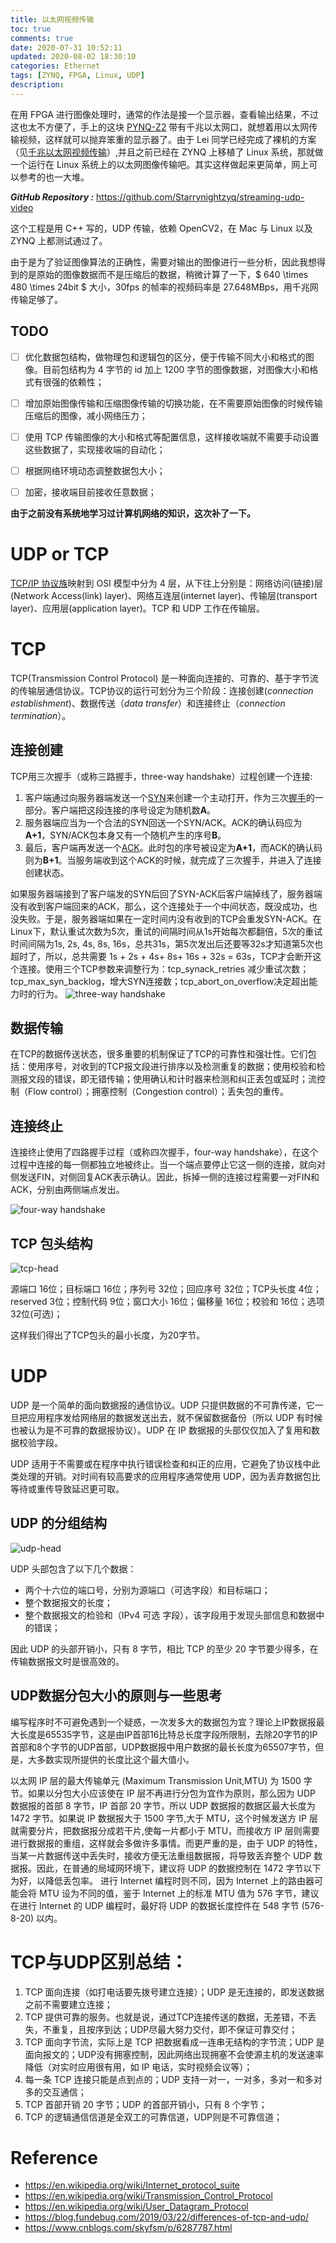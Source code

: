 ```yaml
---
title: 以太网视频传输
toc: true
comments: true
date: 2020-07-31 10:52:11
updated: 2020-08-02 18:30:10categories: Ethernet
tags: [ZYNQ, FPGA, Linux, UDP]
description:
---
```


在用 FPGA 进行图像处理时，通常的作法是接一个显示器，查看输出结果，不过这也太不方便了，手上的这块 [PYNQ-Z2](http://www.tul.com.tw/ProductsPYNQ-Z2.html) 带有千兆以太网口，就想着用以太网传输视频，这样就可以抛弃笨重的显示器了。由于 Lei 同学已经完成了裸机的方案（见[千兆以太网视频传输](http://leiblog.wang/Ethernet-Video/)）,并且之前已经在 ZYNQ 上移植了 Linux 系统，那就做一个运行在 Linux 系统上的以太网图像传输吧。其实这样做起来更简单，网上可以参考的也一大堆。

***GitHub Repository :*** https://github.com/Starrynightzyq/streaming-udp-video

这个工程是用 C++ 写的，UDP 传输，依赖 OpenCV2，在 Mac 与 Linux 以及 ZYNQ 上都测试通过了。

<!---more-->

由于是为了验证图像算法的正确性，需要对输出的图像进行一些分析，因此我想得到的是原始的图像数据而不是压缩后的数据，稍微计算了一下，$ 640 \times 480 \times 24bit $ 大小，30fps 的帧率的视频码率是 27.648MBps，用千兆网传输足够了。

## TODO

- [ ] 优化数据包结构，做物理包和逻辑包的区分，便于传输不同大小和格式的图像。目前包结构为 4 字节的 id 加上 1200 字节的图像数据，对图像大小和格式有很强的依赖性；
- [ ] 增加原始图像传输和压缩图像传输的切换功能，在不需要原始图像的时候传输压缩后的图像，减小网络压力；
- [ ] 使用 TCP 传输图像的大小和格式等配置信息，这样接收端就不需要手动设置这些数据了，实现接收端的自动化；
- [ ] 根据网络环境动态调整数据包大小；
- [ ] 加密，接收端目前接收任意数据；



**由于之前没有系统地学习过计算机网络的知识，这次补了一下。**

# UDP or TCP

[TCP/IP 协议族](https://en.wikipedia.org/wiki/Internet_protocol_suite)映射到 OSI 模型中分为 4 层，从下往上分别是：网络访问(链接)层(Network Access(link) layer)、网络互连层(internet layer)、传输层(transport layer)、应用层(application layer)。TCP 和 UDP 工作在传输层。

# TCP

TCP(Transmission Control Protocol) 是一种面向连接的、可靠的、基于字节流的传输层通信协议。TCP协议的运行可划分为三个阶段：连接创建(*connection establishment*)、数据传送（*data transfer*）和连接终止（*connection termination*）。

## 连接创建

TCP用三次握手（或称三路握手，three-way handshake）过程创建一个连接:

1. 客户端通过向服务器端发送一个[SYN](https://zh.wikipedia.org/wiki/传输控制协议#建立通路)来创建一个主动打开，作为三次[握手](https://zh.wikipedia.org/wiki/握手_(技术))的一部分。客户端把这段连接的序号设定为随机数**A**。
2. 服务器端应当为一个合法的SYN回送一个SYN/ACK。ACK的确认码应为**A+1**，SYN/ACK包本身又有一个随机产生的序号**B**。
3. 最后，客户端再发送一个[ACK](https://zh.wikipedia.org/wiki/確認訊息)。此时包的序号被设定为**A+1**，而ACK的确认码则为**B+1**。当服务端收到这个ACK的时候，就完成了三次握手，并进入了连接创建状态。

如果服务器端接到了客户端发的SYN后回了SYN-ACK后客户端掉线了，服务器端没有收到客户端回来的ACK，那么，这个连接处于一个中间状态，既没成功，也没失败。于是，服务器端如果在一定时间内没有收到的TCP会重发SYN-ACK。在Linux下，默认重试次数为5次，重试的间隔时间从1s开始每次都翻倍，5次的重试时间间隔为1s, 2s, 4s, 8s, 16s，总共31s，第5次发出后还要等32s才知道第5次也超时了，所以，总共需要 1s + 2s + 4s+ 8s+ 16s + 32s = 63s，TCP才会断开这个连接。使用三个TCP参数来调整行为：tcp_synack_retries 减少重试次数；tcp_max_syn_backlog，增大SYN连接数；tcp_abort_on_overflow决定超出能力时的行为。
![three-way handshake](https://pic.zhouyuqian.com/img/20210727181731.png)

## 数据传输

在TCP的数据传送状态，很多重要的机制保证了TCP的可靠性和强壮性。它们包括：使用序号，对收到的TCP报文段进行排序以及检测重复的数据；使用校验和检测报文段的错误，即无错传输；使用确认和计时器来检测和纠正丢包或延时；流控制（Flow control）；拥塞控制（Congestion control）；丢失包的重传。

## 连接终止

连接终止使用了四路握手过程（或称四次握手，four-way handshake），在这个过程中连接的每一侧都独立地被终止。当一个端点要停止它这一侧的连接，就向对侧发送FIN，对侧回复ACK表示确认。因此，拆掉一侧的连接过程需要一对FIN和ACK，分别由两侧端点发出。

![four-way handshake](https://pic.zhouyuqian.com/img/20210727181732.png)

## TCP 包头结构

![tcp-head](https://pic.zhouyuqian.com/img/20210727181733.png)

源端口 16位；目标端口 16位；序列号 32位；回应序号 32位；TCP头长度 4位；reserved 3位；控制代码 9位；窗口大小 16位；偏移量 16位；校验和 16位；选项 32位(可选)；

这样我们得出了TCP包头的最小长度，为20字节。

# UDP

UDP 是一个简单的面向数据报的通信协议。UDP 只提供数据的不可靠传递，它一旦把应用程序发给网络层的数据发送出去，就不保留数据备份（所以 UDP 有时候也被认为是不可靠的数据报协议）。UDP 在 IP 数据报的头部仅仅加入了复用和数据校验字段。

UDP 适用于不需要或在程序中执行错误检查和纠正的应用，它避免了协议栈中此类处理的开销。对时间有较高要求的应用程序通常使用 UDP，因为丢弃数据包比等待或重传导致延迟更可取。

## UDP 的分组结构

![udp-head](https://pic.zhouyuqian.com/img/20210727181734.png)

UDP 头部包含了以下几个数据：

- 两个十六位的端口号，分别为源端口（可选字段）和目标端口；
- 整个数据报文的长度；
- 整个数据报文的检验和（IPv4 可选 字段），该字段用于发现头部信息和数据中的错误；

因此 UDP 的头部开销小，只有 8 字节，相比 TCP 的至少 20 字节要少得多，在传输数据报文时是很高效的。

## UDP数据分包大小的原则与一些思考

编写程序时不可避免遇到一个疑惑，一次发多大的数据包为宜？理论上IP数据报最大长度是65535字节，这是由IP首部16比特总长度字段所限制，去除20字节的IP首部和8个字节的UDP首部，UDP数据报中用户数据的最长长度为65507字节，但是，大多数实现所提供的长度比这个最大值小。

以太网 IP 层的最大传输单元 (Maximum Transmission Unit,MTU) 为 1500 字节。如果以分包大小应该使在 IP 层不再进行分包为宜作为原则，那么因为 UDP 数据报的首部 8 字节，IP 首部 20 字节，所以 UDP 数据报的数据区最大长度为 1472 字节。如果说 IP 数据报大于 1500 字节,大于 MTU，这个时候发送方 IP 层就需要分片，把数据报分成若干片,使每一片都小于 MTU，而接收方 IP 层则需要进行数据报的重组，这样就会多做许多事情。而更严重的是，由于 UDP 的特性，当某一片数据传送中丢失时，接收方便无法重组数据报，将导致丢弃整个 UDP 数据报。因此，在普通的局域网环境下，建议将 UDP 的数据控制在 1472 字节以下为好，以降低丢包率。
进行 Internet 编程时则不同，因为 Internet 上的路由器可能会将 MTU 设为不同的值，鉴于 Internet 上的标准 MTU 值为 576 字节，建议在进行 Internet 的 UDP 编程时，最好将 UDP 的数据长度控件在 548 字节 (576-8-20) 以内。

# TCP与UDP区别总结：
1. TCP 面向连接（如打电话要先拨号建立连接）；UDP 是无连接的，即发送数据之前不需要建立连接；
2. TCP 提供可靠的服务。也就是说，通过TCP连接传送的数据，无差错，不丢失，不重复，且按序到达；UDP尽最大努力交付，即不保证可靠交付；
3. TCP 面向字节流，实际上是 TCP 把数据看成一连串无结构的字节流；UDP 是面向报文的；UDP没有拥塞控制，因此网络出现拥塞不会使源主机的发送速率降低（对实时应用很有用，如 IP 电话，实时视频会议等）；
4. 每一条 TCP 连接只能是点到点的；UDP 支持一对一，一对多，多对一和多对多的交互通信；
5. TCP 首部开销 20 字节；UDP 的首部开销小，只有 8 个字节；
6. TCP 的逻辑通信信道是全双工的可靠信道，UDP则是不可靠信道；

# Reference

- https://en.wikipedia.org/wiki/Internet_protocol_suite
- https://en.wikipedia.org/wiki/Transmission_Control_Protocol
- https://en.wikipedia.org/wiki/User_Datagram_Protocol
- https://blog.fundebug.com/2019/03/22/differences-of-tcp-and-udp/
- https://www.cnblogs.com/skyfsm/p/6287787.html


